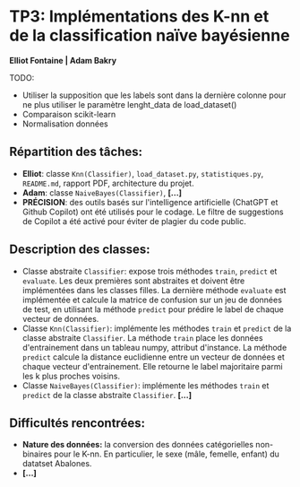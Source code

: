 # TP3: Implémentations des K-nn et de la classification naïve bayésienne

**Elliot Fontaine | Adam Bakry**


TODO:
- Utiliser la supposition que les labels sont dans la dernière colonne pour ne plus utiliser le paramètre lenght_data de load_dataset()
- Comparaison scikit-learn
- Normalisation données

## Répartition des tâches:
- **Elliot**: classe `Knn(Classifier)`, `load_dataset.py`, `statistiques.py`, `README.md`, rapport PDF, architecture du projet.
- **Adam**: classe `NaiveBayes(Classifier)`, **[...]**
- **PRÉCISION**: des outils basés sur l'intelligence artificielle (ChatGPT et Github Copilot) ont été utilisés pour le codage. Le filtre de suggestions de Copilot a été activé pour éviter de plagier du code public.

## Description des classes:
- Classe abstraite `Classifier`: expose trois méthodes `train`, `predict` et `evaluate`. Les deux premières sont abstraites et doivent être implémentées dans les classes filles. La dernière méthode `evaluate` est implémentée et calcule la matrice de confusion sur un jeu de données de test, en utilisant la méthode `predict` pour prédire le label de chaque vecteur de données.
- Classe `Knn(Classifier)`: implémente les méthodes `train` et `predict` de la classe abstraite `Classifier`. La méthode `train` place les données d'entrainement dans un tableau numpy, attribut d'instance. La méthode `predict` calcule la distance euclidienne entre un vecteur de données et chaque vecteur d'entrainement. Elle retourne le label majoritaire parmi les k plus proches voisins. 
- Classe `NaiveBayes(Classifier)`: implémente les méthodes `train` et `predict` de la classe abstraite `Classifier`. **[...]**

## Difficultés rencontrées:
- **Nature des données:** la conversion des données catégorielles non-binaires pour le K-nn. En particulier, le sexe (mâle, femelle, enfant) du datatset Abalones.
- **[...]**
